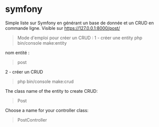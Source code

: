 # symfony
Simple liste sur Symfony en générant un base de donnée et un CRUD en commande ligne.
Visible sur https://127.0.0.1:8000/post/

> Mode d'emploi pour créer un CRUD :
1 - créer une entity
> php bin/console make:entity

nom entité : 
> post

2 - créer un CRUD
>php bin/console make:crud

 The class name of the entity to create CRUD:
 > Post

 Choose a name for your controller class:
 > PostController
